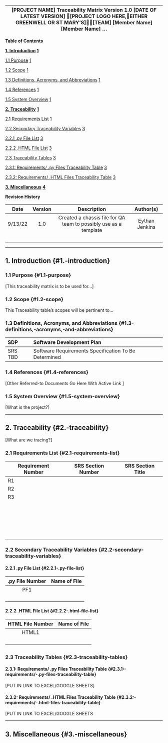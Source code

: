 

|  \[PROJECT NAME\] Traceability Matrix Version 1.0 \[DATE OF LATEST VERSION\]  \[PROJECT LOGO HERE,EITHER GREENWELL OR ST MARY’S\]\[TEAM\] \[Member Name\] \[Member Name\] …   |
| ----- |

**Table of Contents**

**[1\. Introduction](#1.-introduction)	[1](#1.-introduction)**

[1.1 Purpose](#1.1-purpose)	[1](#1.1-purpose)

[1.2 Scope](#1.2-scope)	[1](#1.2-scope)

[1.3 Definitions, Acronyms, and Abbreviations](#1.3-definitions,-acronyms,-and-abbreviations)	[1](#1.3-definitions,-acronyms,-and-abbreviations)

[1.4 References](#1.4-references)	[1](#1.4-references)

[1.5 System Overview](#1.5-system-overview)	[1](#1.5-system-overview)

[**2\. Traceability**](#2.-traceability)	**[1](#2.-traceability)**

[2.1 Requirements List](#2.1-requirements-list)	[1](#2.1-requirements-list)

[2.2 Secondary Traceability Variables](#2.2-secondary-traceability-variables)	[3](#2.2-secondary-traceability-variables)

[2.2.1 .py File List](#2.2.1-.py-file-list)	[3](#2.2.1-.py-file-list)

[2.2.2 .HTML File List](#2.2.2-.html-file-list)	[3](#2.2.2-.html-file-list)

[2.3 Traceability Tables](#2.3-traceability-tables)	[3](#2.3-traceability-tables)

[2.3.1: Requirements/ .py Files Traceability Table](#2.3.1:-requirements/-.py-files-traceability-table)	[3](#2.3.1:-requirements/-.py-files-traceability-table)

[2.3.2: Requirements/ .HTML Files Traceability Table](#2.3.2:-requirements/-.html-files-traceability-table)	[3](#2.3.2:-requirements/-.html-files-traceability-table)

[**3\. Miscellaneous**](#3.-miscellaneous)	**[4](#3.-miscellaneous)**

**Revision History**

| Date | Version | Description | Author(s) |
| :---: | :---: | :---: | :---: |
| 9/13/22 | 1.0  | Created a chassis file for QA team to possibly use as a template | Eythan Jenkins |
|  |  |  |  |
|  |  |  |  |
|  |  |  |  |
|  |  |  |  |

---

## **1\. Introduction** {#1.-introduction}

### **1.1 Purpose** {#1.1-purpose}

\[This traceability matrix is to be used for…\]

### **1.2 Scope** {#1.2-scope}

This Traceability table’s scopes will be pertinent to… 

### **1.3 Definitions, Acronyms, and Abbreviations** {#1.3-definitions,-acronyms,-and-abbreviations}

| SDP | Software Development Plan |
| :---- | :---- |
| SRS TBD | Software Requirements Specification To Be Determined |

### **1.4 References** {#1.4-references}

\[Other Referred-to Documents Go Here With Active Link \]

### **1.5 System Overview** {#1.5-system-overview}

\[What is the project?\]

---

## **2\. Traceability** {#2.-traceability}

\[What are we tracing?\]

### **2.1 Requirements List** {#2.1-requirements-list}

| Requirement Number | SRS Section Number | SRS Section Title |
| ----- | :---: | ----- |
| R1 |  |  |
| R2 |  |  |
| R3 |  |  |
|  |  |  |
|  |  |  |
|  |  |  |
|  |  |  |
|  |  |  |
|  |  |  |
|  |  |  |
|  |  |  |
|  |  |  |
|  |  |  |
|  |  |  |
|  |  |  |
|  |  |  |
|  |  |  |
|  |  |  |
|  |  |  |
|  |  |  |
|  |  |  |
|  |  |  |
|  |  |  |

### **2.2 Secondary Traceability Variables** {#2.2-secondary-traceability-variables}

#### **2.2.1 .py File List** {#2.2.1-.py-file-list}

| .py File Number | Name of File |
| :---: | :---: |
| PF1 |  |
|  |  |
|  |  |
|  |  |
|  |  |

#### **2.2.2 .HTML File List** {#2.2.2-.html-file-list}

| HTML File Number | Name of File |
| :---: | :---: |
| HTML1 |  |
|  |  |
|  |  |
|  |  |
|  |  |

## 

### **2.3 Traceability Tables** {#2.3-traceability-tables}

#### **2.3.1: Requirements/ .py Files Traceability Table** {#2.3.1:-requirements/-.py-files-traceability-table}

\[PUT IN LINK TO EXCEL/GOOGLE SHEETS\]

#### **2.3.2: Requirements/ .HTML Files Traceability Table** {#2.3.2:-requirements/-.html-files-traceability-table}

\[PUT IN LINK TO EXCEL/GOOGLE SHEETS

---

## **3\. Miscellaneous** {#3.-miscellaneous}